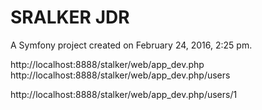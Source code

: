 SRALKER JDR
===========

A Symfony project created on February 24, 2016, 2:25 pm.



http://localhost:8888/stalker/web/app_dev.php
http://localhost:8888/stalker/web/app_dev.php/users

http://localhost:8888/stalker/web/app_dev.php/users/1
